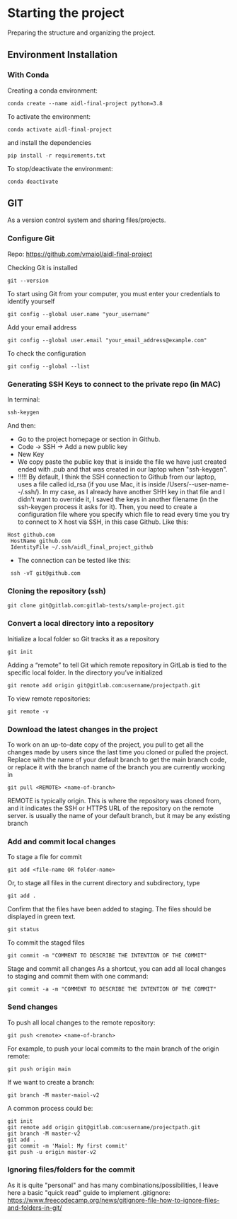 # Starting the project
Preparing the structure and organizing the project.

## Environment Installation
### With Conda
Creating a conda environment:
```
conda create --name aidl-final-project python=3.8
```
To activate the environment:
```
conda activate aidl-final-project
```
and install the dependencies
```
pip install -r requirements.txt
```

To stop/deactivate the environment:
```
conda deactivate
```


## GIT
As a version control system and sharing files/projects.

### Configure Git
Repo: https://github.com/vmaiol/aidl-final-project

Checking Git is installed
```
git --version
```

To start using Git from your computer, you must enter your credentials to identify yourself
```
git config --global user.name "your_username"
```
Add your email address
```
git config --global user.email "your_email_address@example.com"
```

To check the configuration
```
git config --global --list
```

### Generating SSH Keys to connect to the private repo (in MAC)
In terminal:
```
ssh-keygen
```
And then:
- Go to the project homepage or section in Github.
- Code -> SSH -> Add a new public key
- New Key
- We copy paste the public key that is inside the file we have just created ended with .pub and that was created in our laptop when "ssh-keygen".
- !!!!! By default, I think the SSH connection to Github from our laptop, uses a file called id_rsa (if you use Mac, it is inside /Users/--user-name--/.ssh/). In my case, as I already have another SHH key in that file and I didn't want to override it, I saved the keys in another filename (in the ssh-keygen process it asks for it). Then, you need to create a configuration file where you specify which file to read every time you try to connect to X host via SSH, in this case Github. Like this:
```
Host github.com
 HostName github.com
 IdentityFile ~/.ssh/aidl_final_project_github
 ```
 - The connection can be tested like this:
```
 ssh -vT git@github.com
```

### Cloning the repository (ssh)
```
git clone git@gitlab.com:gitlab-tests/sample-project.git
```

### Convert a local directory into a repository
Initialize a local folder so Git tracks it as a repository
```
git init
```

Adding a “remote” to tell Git which remote repository in GitLab is tied to the specific local folder.
In the directory you’ve initialized
```
git remote add origin git@gitlab.com:username/projectpath.git
```

To view remote repositories:
```
git remote -v
```

### Download the latest changes in the project
To work on an up-to-date copy of the project, you pull to get all the changes made by users since the last time you cloned or pulled the project. Replace <name-of-branch> with the name of your default branch to get the main branch code, or replace it with the branch name of the branch you are currently working in
```
git pull <REMOTE> <name-of-branch>
```
REMOTE is typically origin. This is where the repository was cloned from, and it indicates the SSH or HTTPS URL of the repository on the remote server. <name-of-branch> is usually the name of your default branch, but it may be any existing branch


### Add and commit local changes
To stage a file for commit
```
git add <file-name OR folder-name>
```

Or, to stage all files in the current directory and subdirectory, type
```
git add .
```

Confirm that the files have been added to staging. The files should be displayed in green text.
```
git status
```

To commit the staged files
```
git commit -m "COMMENT TO DESCRIBE THE INTENTION OF THE COMMIT"
```

Stage and commit all changes
As a shortcut, you can add all local changes to staging and commit them with one command:
```
git commit -a -m "COMMENT TO DESCRIBE THE INTENTION OF THE COMMIT"
```

### Send changes
To push all local changes to the remote repository:
```
git push <remote> <name-of-branch>
```

For example, to push your local commits to the main branch of the origin remote:
```
git push origin main
```

If we want to create a branch:
```
git branch -M master-maiol-v2
```

A common process could be:
```
git init
git remote add origin git@gitlab.com:username/projectpath.git
git branch -M master-v2
git add .
git commit -m 'Maiol: My first commit'
git push -u origin master-v2
```

### Ignoring files/folders for the commit
As it is quite "personal" and has many combinations/possibilities, I leave here a basic "quick read" guide to implement .gitignore:
https://www.freecodecamp.org/news/gitignore-file-how-to-ignore-files-and-folders-in-git/
